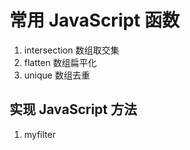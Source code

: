 # 常用 JavaScript 函数

1. intersection 数组取交集
2. flatten 数组扁平化
3. unique 数组去重

## 实现 JavaScript 方法

1. myfilter
